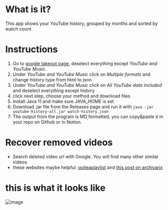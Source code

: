 # What is it?
This app shows your YouTube history, grouped by months and sorted by watch count

# Instructions

1. Go to [google takeout page](https://takeout.google.com/settings/takeout), deselect everything except *YouTube and
   YouTube Music*.
2. Under *YouTube and YouTube Music* click on *Multiple formats* and change history type from html to json
3. Under *YouTube and YouTube Music* click on *All YouTube data included* and deselect everything except history
4. click next step, choose your method and download files
5. Install Java 11 and make sure JAVA_HOME is set
6. Download .jar file from the Releases page and run it with `java -jar youtube-history-all.jar watch-history.json`
7. The output from the program is MD formatted, you can copy&paste it in your repo on Github or in Notion.

# Recover removed videos

- Search deleted video url with Google. You will find many other similar videos.
- these websites maybe helpful: [quiteaplaylist](https://quiteaplaylist.com)
  and [this post on archivarix](https://archivarix.com/en/blog/download-deleted-youtube-videos/)

# this is what it looks like
![image](https://user-images.githubusercontent.com/22417494/124386451-89aa5980-dceb-11eb-8cd3-1d8fec57ad9a.png)

